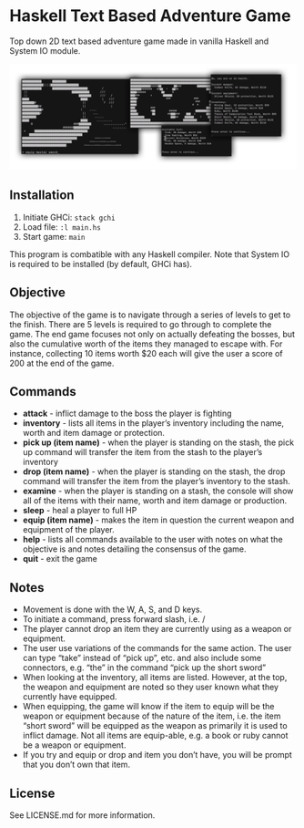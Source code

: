 
# Haskell Text Based Adventure Game
Top down 2D text based adventure game made in vanilla Haskell and System IO module.

![Gameplay Screenshot](Screenshot.png)

## Installation
1. Initiate GHCi: ```stack gchi```
2. Load file: ```:l main.hs```
3. Start game: ```main```

This program is combatible with any Haskell compiler. Note that System IO is required to be installed (by default, GHCi has).

## Objective
The objective of the game is to navigate through a series of levels to get to the finish. There are 5 levels is required to go through to complete the game. The end game focuses not only on actually defeating the bosses, but also the cumulative worth of the items they managed to escape with. For instance, collecting 10 items worth $20 each will give the user a score of 200 at the end of the game.

## Commands
- **attack** - inflict damage to the boss the player is fighting
- **inventory** - lists all items in the player’s inventory including the name, worth and item damage or protection.
- **pick up (item name)** - when the player is standing on the stash, the pick up command will transfer the item from the stash to the player’s inventory
- **drop (item name)** - when the player is standing on the stash, the drop command will transfer the item from the player’s inventory to the stash.
- **examine** - when the player is standing on a stash, the console will show all of the items with their name, worth and item damage or production.
- **sleep** - heal a player to full HP
- **equip (item name)** - makes the item in question the current weapon and equipment of the player.
- **help** - lists all commands available to the user with notes on what the objective is and notes detailing the consensus of the game.
- **quit** - exit the game

## Notes
- Movement is done with the W, A, S, and D keys.
- To initiate a command, press forward slash, i.e. /
- The player cannot drop an item they are currently using as a weapon or equipment.
- The user use variations of the commands for the same action. The user can type “take” instead of “pick up”, etc. and also include some connectors, e.g. “the” in the command “pick up the short sword”
- When looking at the inventory, all items are listed. However, at the top, the weapon and equipment are noted so they user known what they currently have equipped.
- When equipping, the game will know if the item to equip will be the weapon or equipment because of the nature of the item, i.e. the item “short sword” will be equipped as the weapon as primarily it is used to inflict damage. Not all items are equip-able, e.g. a book or ruby cannot be a weapon or equipment.
- If you try and equip or drop and item you don’t have, you will be prompt that you don’t own that item.

## License
See LICENSE.md for more information.
